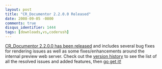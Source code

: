 ```yaml
---
layout: post
title: "CR_Documentor 2.2.0.0 Released"
date: 2008-09-05 -0800
comments: true
disqus_identifier: 1444
tags: [downloads,vs,coderush]
---
```

[CR_Documentor 2.2.0.0 has been
released](http://code.google.com/p/cr-documentor/) and includes several
bug fixes for rendering issues as well as some fixes/enhancements around
the internal preview web server. Check out the [version
history](http://code.google.com/p/cr-documentor/wiki/VersionHistory) to
see the list of all the resolved issues and added features, then [go get
it!](http://code.google.com/p/cr-documentor/downloads/detail?name=CR_Documentor-2.2.0.0.zip)
